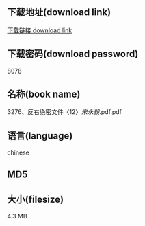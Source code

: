 ## 下载地址(download link)
[下载链接 download link](https://tutu365.netlify.app/?s=3276%E3%80%81%E5%8F%8D%E5%8F%B3%E7%BB%9D%E5%AF%86%E6%96%87%E4%BB%B6%E3%80%8812%E3%80%89_%E5%AE%8B%E6%B0%B8%E6%AF%85_.pdf)

## 下载密码(download password)
8078

## 名称(book name)
3276、反右绝密文件〈12〉_宋永毅_.pdf.pdf

## 语言(language)
chinese

## MD5


## 大小(filesize)
4.3 MB
